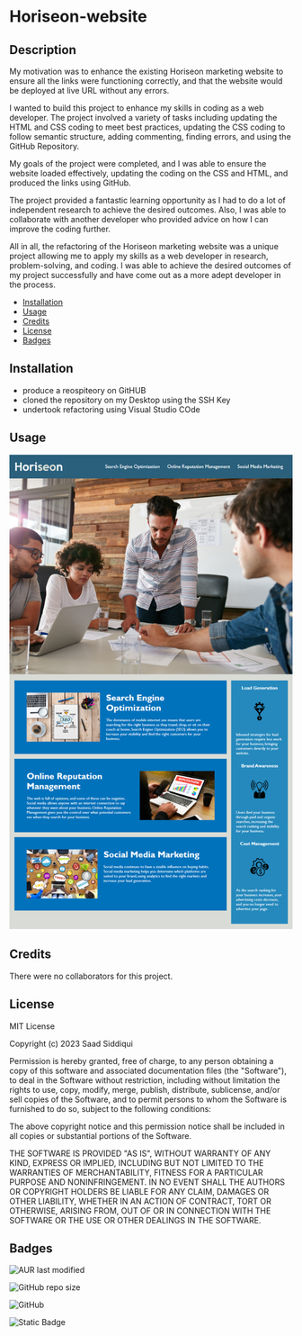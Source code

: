 # Horiseon-website
## Description
My motivation was to enhance the existing Horiseon marketing website to ensure all the links were functioning correctly, and that the website would be deployed at live URL without any errors.

I wanted to build this project to enhance my skills in coding as a web developer. The project involved a variety of tasks including updating the HTML and CSS coding to meet best practices, updating the CSS coding to follow semantic structure, adding commenting, finding errors, and using the GitHub Repository.

My goals of the project were completed, and I was able to ensure the website loaded effectively, updating the coding on the CSS and HTML, and produced the links using GitHub.

The project provided a fantastic learning opportunity as I had to do a lot of independent research to achieve the desired outcomes. Also, I was able to collaborate with another developer who provided advice on how I can improve the coding further.

All in all, the refactoring of the Horiseon marketing website was a unique project allowing me to apply my skills as a web developer in research, problem-solving, and coding. I was able to achieve the desired outcomes of my project successfully and have come out as a more adept developer in the process.

- [Installation](#installation)
- [Usage](#usage)
- [Credits](#credits)
- [License](#license)
- [Badges](#badges)

## Installation
- produce a reospiteory on GitHUB
- cloned the repository on my Desktop using the SSH Key
- undertook refactoring using Visual Studio COde

## Usage
![website_image](assets/01-html-css-git-challenge-demo.png)

## Credits
There were no collaborators for this project.

## License
MIT License

Copyright (c) 2023 Saad Siddiqui

Permission is hereby granted, free of charge, to any person obtaining a copy
of this software and associated documentation files (the "Software"), to deal
in the Software without restriction, including without limitation the rights
to use, copy, modify, merge, publish, distribute, sublicense, and/or sell
copies of the Software, and to permit persons to whom the Software is
furnished to do so, subject to the following conditions:

The above copyright notice and this permission notice shall be included in all
copies or substantial portions of the Software.

THE SOFTWARE IS PROVIDED "AS IS", WITHOUT WARRANTY OF ANY KIND, EXPRESS OR
IMPLIED, INCLUDING BUT NOT LIMITED TO THE WARRANTIES OF MERCHANTABILITY,
FITNESS FOR A PARTICULAR PURPOSE AND NONINFRINGEMENT. IN NO EVENT SHALL THE
AUTHORS OR COPYRIGHT HOLDERS BE LIABLE FOR ANY CLAIM, DAMAGES OR OTHER
LIABILITY, WHETHER IN AN ACTION OF CONTRACT, TORT OR OTHERWISE, ARISING FROM,
OUT OF OR IN CONNECTION WITH THE SOFTWARE OR THE USE OR OTHER DEALINGS IN THE
SOFTWARE.

## Badges

![AUR last modified](https://img.shields.io/aur/last-modified/google-chrome)

![GitHub repo size](https://img.shields.io/github/repo-size/atom/atom)

![GitHub](https://img.shields.io/github/license/mashape/apistatus)

![Static Badge](https://img.shields.io/badge/Thankyou_for_visiting-red)

